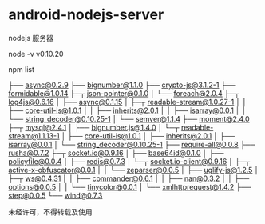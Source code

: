 android-nodejs-server
=====================

nodejs 服务器

node -v 
v0.10.20

npm list

├── async@0.2.9
├── bignumber@1.1.0
├── crypto-js@3.1.2-1
├── formidable@1.0.14
├─┬ json-pointer@0.1.0
│ └── foreach@2.0.4
├─┬ log4js@0.6.16
│ ├── async@0.1.15
│ ├─┬ readable-stream@1.0.27-1
│ │ ├── core-util-is@1.0.1
│ │ ├── inherits@2.0.1
│ │ ├── isarray@0.0.1
│ │ └── string_decoder@0.10.25-1
│ └── semver@1.1.4
├── moment@2.4.0
├─┬ mysql@2.4.1
│ ├── bignumber.js@1.4.0
│ └─┬ readable-stream@1.1.13-1
│   ├── core-util-is@1.0.1
│   ├── inherits@2.0.1
│   ├── isarray@0.0.1
│   └── string_decoder@0.10.25-1
├── require-all@0.0.8
├── rusha@0.7.2
├─┬ socket.io@0.9.16
│ ├── base64id@0.1.0
│ ├── policyfile@0.0.4
│ ├── redis@0.7.3
│ └─┬ socket.io-client@0.9.16
│   ├─┬ active-x-obfuscator@0.0.1
│   │ └── zeparser@0.0.5
│   ├── uglify-js@1.2.5
│   ├─┬ ws@0.4.31
│   │ ├── commander@0.6.1
│   │ ├── nan@0.3.2
│   │ ├── options@0.0.5
│   │ └── tinycolor@0.0.1
│   └── xmlhttprequest@1.4.2
├── step@0.0.5
└── wind@0.7.3



未经许可，不得转载及使用
